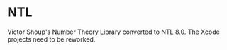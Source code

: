 NTL
===

Victor Shoup's Number Theory Library converted to NTL 8.0. The Xcode projects need to be reworked.

